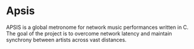 # Apsis

APSIS is a global metronome for network music performances written in C. The goal of the project is to overcome network latency and maintain synchrony between artists across vast distances. 


